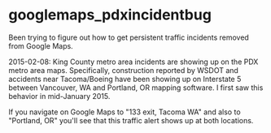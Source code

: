 # googlemaps_pdxincidentbug
Been trying to figure out how to get persistent traffic incidents removed from Google Maps. 

2015-02-08: King County metro area incidents are showing up on the PDX metro area maps. 
Specifically, construction reported by WSDOT and accidents near Tacoma/Boeing have been
showing up on Interstate 5 between Vancouver, WA and Portland, OR mapping software. I
first saw this behavior in mid-January 2015.

If you navigate on Google Maps to "133 exit, Tacoma WA" and also to "Portland, OR" you'll 
see that this traffic alert shows up at both locations.
